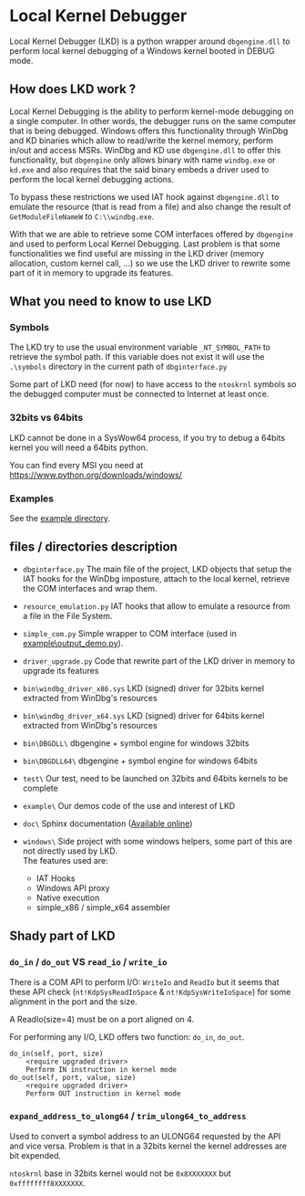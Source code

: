 # Local Kernel Debugger

Local Kernel Debugger (LKD) is a python wrapper around `dbgengine.dll` to 
perform local kernel debugging of a Windows kernel booted in DEBUG mode.

## How does LKD work ?

Local Kernel Debugging is the ability to perform kernel-mode debugging on a 
single computer. In other words, the debugger runs on the same computer 
that is being debugged.
Windows offers this functionality through WinDbg and KD binaries which allow to
read/write the kernel memory, perform in/out and access MSRs.
WinDbg and KD use `dbgengine.dll` to offer this functionality, but `dbgengine` only 
allows binary with name `windbg.exe` or `kd.exe` and also requires that the said 
binary embeds a driver used to perform the local kernel debugging actions.

To bypass these restrictions we used IAT hook against `dbgengine.dll` to emulate the
resource (that is read from a file) and also change the result of 
`GetModuleFileNameW` to `C:\\windbg.exe`.

With that we are able to retrieve some COM interfaces offered by `dbgengine` and 
used to perform Local Kernel Debugging.
Last problem is that some functionalities we find useful are missing in the 
LKD driver (memory allocation, custom kernel call, ...) so we
use the LKD driver to rewrite some part of it in memory to upgrade its features.

## What you need to know to use LKD

### Symbols

The LKD try to use the usual environment variable `_NT_SYMBOL_PATH` to retrieve the symbol path.
If this variable does not exist it will use the `.\symbols` directory in the current path
of `dbginterface.py`

Some part of LKD need (for now) to have access to the `ntoskrnl` symbols so the 
debugged computer must be connected to Internet at least once.

### 32bits vs 64bits

LKD cannot be done in a SysWow64 process, if you try to debug a 64bits kernel
you will need a 64bits python.

You can find every MSI you need at https://www.python.org/downloads/windows/

### Examples

See the [example directory][EX_DIRECTORY].

## files / directories description

- `dbginterface.py` The main file of the project, LKD objects that setup the IAT hooks for the WinDbg imposture, attach to the local kernel, retrieve the COM interfaces and wrap them.
    
- `resource_emulation.py` IAT hooks that allow to emulate a resource from a file in the File System.
    
- `simple_com.py` Simple wrapper to COM interface (used in [example\output_demo.py][OUTPUT_DEMO]).
    
- `driver_upgrade.py` Code that rewrite part of the LKD driver in memory to upgrade its features
    
- `bin\windbg_driver_x86.sys` LKD (signed) driver for 32bits kernel extracted from WinDbg's resources

- `bin\windbg_driver_x64.sys` LKD (signed) driver for 64bits kernel extracted from WinDbg's resources
    
- `bin\DBGDLL\` dbgengine + symbol engine for windows 32bits
    
- `bin\DBGDLL64\` dbgengine + symbol engine for windows 64bits
    
- `test\` Our test, need to be launched on 32bits and 64bits kernels to be complete
    
- `example\` Our demos code of the use and interest of LKD

- `doc\` Sphinx documentation ([Available online][DOC_GEN])
    
- `windows\`
Side project with some windows helpers, some part of this are not directly used by LKD.  
The features used are:
    - IAT Hooks
    - Windows API proxy
    - Native execution
    - simple_x86 / simple_x64 assembler

## Shady part of LKD    
  
### `do_in` / `do_out` VS `read_io` / `write_io`

There is a COM API to perform I/O: `WriteIo` and `ReadIo` but it seems that
these API check (`nt!KdpSysReadIoSpace` & `nt!KdpSysWriteIoSpace`) for some alignment in the port and the size.

A ReadIo(size=4) must be on a port aligned on 4.

For performing any I/O, LKD offers two function: `do_in`, `do_out`.

    do_in(self, port, size)
        <require upgraded driver>
        Perform IN instruction in kernel mode
    do_out(self, port, value, size)
        <require upgraded driver>
        Perform OUT instruction in kernel mode

### `expand_address_to_ulong64` / `trim_ulong64_to_address`

Used to convert a symbol address to an ULONG64 requested by the API and vice versa.
Problem is that in a 32bits kernel the kernel addresses are bit expended.

`ntoskrnl` base in 32bits kernel would not be `0x8XXXXXXX` but `0xffffffff8XXXXXXX`.

[EX_DIRECTORY]: https://github.com/sogeti-esec-lab/LKD/tree/master/example
[OUTPUT_DEMO]: https://github.com/sogeti-esec-lab/LKD/blob/master/example/output_demo.py
[DOC_GEN]: https://sogeti-esec-lab.github.io/LKD/dbginterface.html
